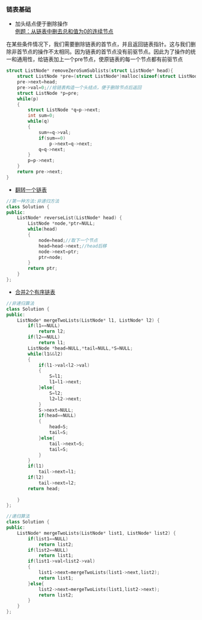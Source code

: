 ### 链表基础

* 加头结点便于删除操作  
[例题：从链表中删去总和值为0的连续节点](https://leetcode-cn.com/problems/remove-zero-sum-consecutive-nodes-from-linked-list/)

在某些条件情况下，我们需要删除链表的首节点，并且返回链表指针。这与我们删除非首节点的操作不太相同。因为链表的首节点没有前驱节点。因此为了操作的统一和通用性，给链表加上一个pre节点，使原链表的每一个节点都有前驱节点
```C
struct ListNode* removeZeroSumSublists(struct ListNode* head){
    struct ListNode *pre=(struct ListNode*)malloc(sizeof(struct ListNode));
    pre->next=head;
    pre->val=0;//给链表构造一个头结点，便于删除节点后返回
    struct ListNode *p=pre;
    while(p)
    {
        struct ListNode *q=p->next;
        int sum=0;
        while(q)
        {
            sum+=q->val;
            if(sum==0)
                p->next=q->next;
            q=q->next;
        }
        p=p->next;
    }
    return pre->next;
}
```  

* [翻转一个链表](https://leetcode.cn/problems/reverse-linked-list/)
```C++
//第一种方法:非递归方法
class Solution {
public:
    ListNode* reverseList(ListNode* head) {
        ListNode *node,*ptr=NULL;
        while(head)
        {
            node=head;//取下一个节点
            head=head->next;//head后移
            node->next=ptr;
            ptr=node;
        }
        return ptr;
    }
};
```

* [合并2个有序链表](https://leetcode.cn/problems/merge-two-sorted-lists/)
```C++
//非递归算法
class Solution {
public:
    ListNode* mergeTwoLists(ListNode* l1, ListNode* l2) {
        if(l1==NULL)
            return l2;
        if(l2==NULL)
            return l1;
        ListNode *head=NULL,*tail=NULL,*S=NULL;
        while(l1&&l2)
        {   
            if(l1->val<l2->val)
            {
                S=l1;
                l1=l1->next;
            }else{
                S=l2;
                l2=l2->next;
            }
            S->next=NULL;
            if(head==NULL)
            {
                head=S;
                tail=S;
            }else{
                tail->next=S;
                tail=S;
            }
        }
        if(l1)
            tail->next=l1;
        if(l2)
            tail->next=l2;
        return head;
        
    }
};
```
```C++
//递归算法
class Solution {
public:
    ListNode* mergeTwoLists(ListNode* list1, ListNode* list2) {
        if(list1==NULL)
            return list2;
        if(list2==NULL)
            return list1;
        if(list1->val<list2->val)
        {
            list1->next=mergeTwoLists(list1->next,list2);
            return list1;
        }else{
            list2->next=mergeTwoLists(list1,list2->next);
            return list2;            
        }
    }
};
```
